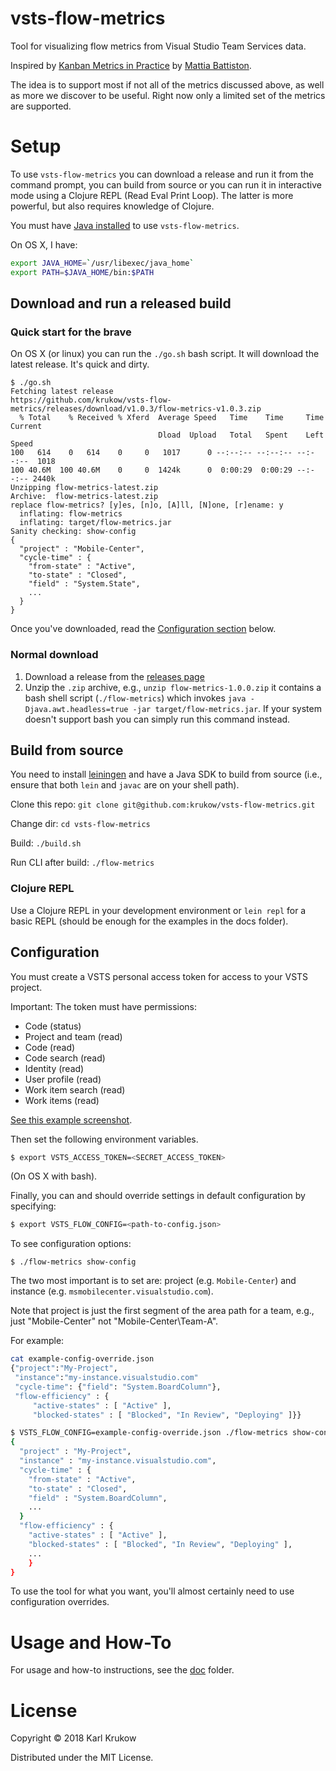 # vsts-flow-metrics
Tool for visualizing flow metrics from Visual Studio Team Services data.

Inspired by [Kanban Metrics in Practice](https://www.infoq.com/presentations/kanban-metrics-sky) by [Mattia Battiston](https://www.linkedin.com/in/mattiabattiston/).

The idea is to support most if not all of the metrics discussed above, as well as more we discover to be useful. Right now only a limited set of the metrics are supported. 

# Setup

To use `vsts-flow-metrics` you can download a release and run it from the command prompt, you can build from source or you can run it in interactive mode using a Clojure REPL (Read Eval Print Loop). The latter is more powerful, but also requires knowledge of Clojure.

You must have [Java installed](https://java.com/en/download/) to use `vsts-flow-metrics`.

On OS X, I have:

```bash
export JAVA_HOME=`/usr/libexec/java_home`
export PATH=$JAVA_HOME/bin:$PATH
```

## Download and run a released build

### Quick start for the brave
On OS X (or linux) you can run the `./go.sh` bash script. It will download the latest release. It's quick and dirty.
```
$ ./go.sh
Fetching latest release
https://github.com/krukow/vsts-flow-metrics/releases/download/v1.0.3/flow-metrics-v1.0.3.zip
  % Total    % Received % Xferd  Average Speed   Time    Time     Time  Current
                                 Dload  Upload   Total   Spent    Left  Speed
100   614    0   614    0     0   1017      0 --:--:-- --:--:-- --:--:--  1018
100 40.6M  100 40.6M    0     0  1424k      0  0:00:29  0:00:29 --:--:-- 2440k
Unzipping flow-metrics-latest.zip
Archive:  flow-metrics-latest.zip
replace flow-metrics? [y]es, [n]o, [A]ll, [N]one, [r]ename: y
  inflating: flow-metrics
  inflating: target/flow-metrics.jar
Sanity checking: show-config
{
  "project" : "Mobile-Center",
  "cycle-time" : {
    "from-state" : "Active",
    "to-state" : "Closed",
    "field" : "System.State",
    ...
  }
}
```

Once you've downloaded, read the [Configuration section](https://github.com/krukow/vsts-flow-metrics/#configuration) below.

### Normal download

1. Download a release from the [releases page](https://github.com/krukow/vsts-flow-metrics/releases)
2. Unzip the `.zip` archive, e.g., `unzip flow-metrics-1.0.0.zip` it contains a bash shell script (`./flow-metrics`) which invokes `java -Djava.awt.headless=true -jar target/flow-metrics.jar`. If your system doesn't support bash you can simply run this command instead.


## Build from source
You need to install [leiningen](https://leiningen.org/) and have a Java SDK to build from source (i.e., ensure that both `lein` and `javac` are on your shell path).

Clone this repo: `git clone git@github.com:krukow/vsts-flow-metrics.git`

Change dir: `cd vsts-flow-metrics`

Build: `./build.sh`

Run CLI after build: `./flow-metrics`

### Clojure REPL
Use a Clojure REPL in your development environment or `lein repl` for a basic REPL (should be enough for the examples in the docs folder).

## Configuration
You must create a VSTS personal access token for access to your VSTS project.

Important: The token must have permissions:
* Code (status)
* Project and team (read)
* Code (read)
* Code search (read)
* Identity (read)
* User profile (read)
* Work item search (read)
* Work items (read)

 [See this example screenshot](/doc/access-tokens.png).

Then set the following environment variables.

```bash
$ export VSTS_ACCESS_TOKEN=<SECRET_ACCESS_TOKEN>
```
(On OS X with bash).

Finally, you can and should override settings in default configuration by specifying:

```bash
$ export VSTS_FLOW_CONFIG=<path-to-config.json>
```

To see configuration options:

```
$ ./flow-metrics show-config
```

The two most important is to set are: project (e.g. `Mobile-Center`) and instance (e.g. `msmobilecenter.visualstudio.com`).

Note that project is just the first segment of the area path for a team, e.g., just "Mobile-Center" not "Mobile-Center\Team-A".

For example:
```bash
cat example-config-override.json
{"project":"My-Project",
 "instance":"my-instance.visualstudio.com"
 "cycle-time": {"field": "System.BoardColumn"},
 "flow-efficiency" : {
     "active-states" : [ "Active" ],
     "blocked-states" : [ "Blocked", "In Review", "Deploying" ]}}

$ VSTS_FLOW_CONFIG=example-config-override.json ./flow-metrics show-config
{
  "project" : "My-Project",
  "instance" : "my-instance.visualstudio.com",  
  "cycle-time" : {
    "from-state" : "Active",
    "to-state" : "Closed",
    "field" : "System.BoardColumn",
    ...
  }
  "flow-efficiency" : {
    "active-states" : [ "Active" ],
    "blocked-states" : [ "Blocked", "In Review", "Deploying" ],
    ...
    }
}
```
To use the tool for what you want, you'll almost certainly need to use configuration overrides.

# Usage and How-To
For usage and how-to instructions, see the [doc](/doc) folder.

# License
Copyright © 2018 Karl Krukow

Distributed under the MIT License.
